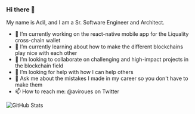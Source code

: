 ### Hi there 👋
My name is Adil, and I am a Sr. Software Engineer and Architect.

- 🔭 I’m currently working on the react-native mobile app for the Liquality cross-chain wallet
- 🌱 I’m currently learning about how to make the different blockchains play nice with each other
- 👯 I’m looking to collaborate on challenging and high-impact projects in the blockchain field
- 🤔 I’m looking for help with how I can help others
- 💬 Ask me about the mistakes I made in my career so you don't have to make them
- 📫 How to reach me: @aviroues on Twitter

![GitHub Stats](https://github-readme-stats.vercel.app/api?username=adilmezghouti)
